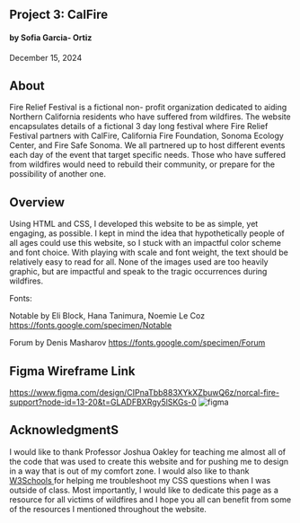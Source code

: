 ## Project 3: CalFire 

#### by Sofia Garcia- Ortiz
December 15, 2024


## About
Fire Relief Festival is a fictional non- profit organization dedicated to aiding Northern California residents who have suffered from wildfires. The website encapsulates details of a fictional 3 day long festival where Fire Relief Festival partners with CalFire, California Fire Foundation, Sonoma Ecology Center, and Fire Safe Sonoma. We all partnered up to host different events each day of the event that target specific needs. Those who have suffered from wildfires would need to rebuild their community, or prepare for the possibility of another one. 

## Overview
Using HTML and CSS, I developed this website to be as simple, yet engaging, as possible. I kept in mind the idea that hypothetically people of all ages could use this website, so I stuck with an impactful color scheme and font choice. With playing with scale and font weight, the text should be relatively easy to read for all. None of the images used are too heavily graphic, but are impactful and speak to the tragic occurrences during wildfires.

Fonts:

Notable by  Eli Block, Hana Tanimura, Noemie Le Coz 
https://fonts.google.com/specimen/Notable

Forum by Denis Masharov
https://fonts.google.com/specimen/Forum


## Figma Wireframe Link
https://www.figma.com/design/CIPnaTbb883XYkXZbuwQ6z/norcal-fire-support?node-id=13-20&t=GLADFBXRgy5lSKGs-0 
![figma](https://github.com/user-attachments/assets/f4101351-d0a7-46b8-9c3a-22b1be688fac)


## AcknowledgmentS
I would like to thank Professor Joshua Oakley for teaching me almost all of the code that was used to create this website and for pushing me to design in a way that is out of my comfort zone. I would also like to thank [W3Schools ](https://www.w3schools.com/) for helping me troubleshoot my CSS questions when I was outside of class. Most importantly, I would like to dedicate this page as a resource for all victims of wildfires and I hope you all can benefit from some of the resources I mentioned throughout the website. 
